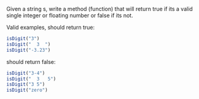 Given a string s, write a method (function) that will return true if its a valid single integer or floating number or false if its not.

Valid examples, should return true:

```javascript
isDigit("3")
isDigit("  3  ")
isDigit("-3.23")
```

should return false:

```javascript
isDigit("3-4")
isDigit("  3   5")
isDigit("3 5")
isDigit("zero")
```